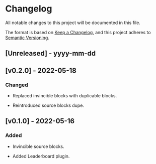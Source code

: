 # Changelog
 
All notable changes to this project will be documented in this file.

The format is based on [Keep a Changelog](http://keepachangelog.com/),
and this project adheres to [Semantic Versioning](http://semver.org/).

## [Unreleased] - yyyy-mm-dd

## [v0.2.0] - 2022-05-18

### Changed

- Replaced invincible blocks with duplicable blocks.

- Reintroduced source blocks dupe.

## [v0.1.0] - 2022-05-16

### Added

- Invincible source blocks.

- Added Leaderboard plugin.
